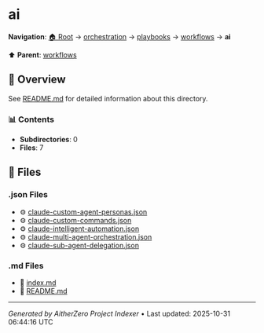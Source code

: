 # ai

**Navigation**: [🏠 Root](../../../../index.md) → [orchestration](../../../index.md) → [playbooks](../../index.md) → [workflows](../index.md) → **ai**

⬆️ **Parent**: [workflows](../index.md)

## 📖 Overview

See [README.md](./README.md) for detailed information about this directory.

### 📊 Contents

- **Subdirectories**: 0
- **Files**: 7

## 📄 Files

### .json Files

- ⚙️ [claude-custom-agent-personas.json](./claude-custom-agent-personas.json)
- ⚙️ [claude-custom-commands.json](./claude-custom-commands.json)
- ⚙️ [claude-intelligent-automation.json](./claude-intelligent-automation.json)
- ⚙️ [claude-multi-agent-orchestration.json](./claude-multi-agent-orchestration.json)
- ⚙️ [claude-sub-agent-delegation.json](./claude-sub-agent-delegation.json)

### .md Files

- 📝 [index.md](./index.md)
- 📝 [README.md](./README.md)

---

*Generated by AitherZero Project Indexer* • Last updated: 2025-10-31 06:44:16 UTC

